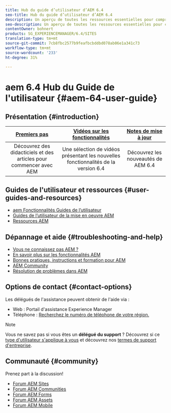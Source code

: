 ```yaml
---
title: Hub du guide d’utilisateur d’AEM 6.4
seo-title: Hub du guide d’utilisateur d’AEM 6.4
description: Un aperçu de toutes les ressources essentielles pour comprendre, installer, gérer et utiliser les  6.4
seo-description: Un aperçu de toutes les ressources essentielles pour comprendre, installer, gérer et utiliser les  6.4
contentOwner: bohnert
products: SG_EXPERIENCEMANAGER/6.4/SITES
translation-type: tm+mt
source-git-commit: 7cb8fbc2577b9feafbcbddbd078ab06e1a341c73
workflow-type: tm+mt
source-wordcount: '233'
ht-degree: 31%

---
```



# aem 6.4 Hub du Guide de l&#39;utilisateur {#aem-64-user-guide}

## Présentation {#introduction}

| [Premiers pas](https://helpx.adobe.com/fr/experience-manager/get-started.html) | [Vidéos sur les fonctionnalités](https://helpx.adobe.com/fr/experience-manager/kt/index/aem-6-5-videos.html) | [Notes de mise à jour](https://helpx.adobe.com/fr/experience-manager/6-5/release-notes.html ) |
|:-:|:-:|:-:|
| Découvrez des didacticiels et des articles pour commencer avec AEM | Une sélection de vidéos présentant les nouvelles fonctionnalités de la version 6.4 | Découvrez les nouveautés de AEM 6.4 |

## Guides de l&#39;utilisateur et ressources {#user-guides-and-resources}

* [aem Fonctionnalités Guides de l’utilisateur](capabilities.md)
* [Guides de l’utilisateur de la mise en oeuvre AEM](implementation.md)
* [Ressources AEM](resources.md)

## Dépannage et aide {#troubleshooting-and-help}

* [Vous ne connaissez pas AEM ?](new.md)
* [En savoir plus sur les fonctionnalités AEM](learn.md)
* [Bonnes pratiques, instructions et formation pour AEM](best-practice.md)
* [AEM Community](community.md)
* [Résolution de problèmes dans AEM](troubleshooting.md)

## Options de contact {#contact-options}

Les délégués de l&#39;assistance peuvent obtenir de l&#39;aide via :

* Web : Portail d&#39;assistance Experience Manager
* Téléphone : [Recherchez le numéro de téléphone de votre région.](https://helpx.adobe.com/contact/dma-external/DMACustomeCareRegionalPhoneNumbers.html)

>[!NOTE]
>
>Vous ne savez pas si vous êtes un **délégué du support** ? Découvrez si ce [type d&#39;utilisateur s&#39;applique à vous](https://helpx.adobe.com/experience-cloud/supported-users.html) et découvrez nos [termes de support d&#39;entreprise](https://helpx.adobe.com/support/programs/enterprise-support-terms.html).

## Communauté {#community}

Prenez part à la discussion!

* [Forum AEM Sites](http://help-forums.adobe.com/content/adobeforums/en/experience-manager-forum/adobe-experience-manager.html)
* [Forum AEM Communities](http://help-forums.adobe.com/content/adobeforums/en/experience-manager-forum/aem-communities.html)
* [Forum AEM Forms](http://help-forums.adobe.com/content/adobeforums/en/experience-manager-forum/aem-forms.html)
* [Forum AEM Assets](http://help-forums.adobe.com/content/adobeforums/en/experience-manager-forum/aem-assets.html)
* [Forum AEM Mobile](http://forums.adobe.com/community/experiencemanagermobile)
